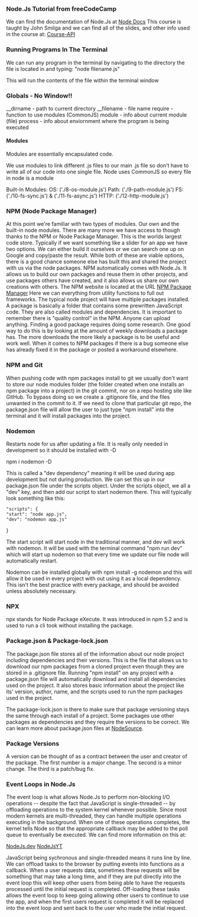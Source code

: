 ### Node.Js Tutorial from freeCodeCamp ###
We can find the documentation of Node.Js at [Node Docs]('nodejs.org/docs/latest/api')
This course is taught by John Smilga and we can find all of the slides, and other info used in the course at:
[Course-API]('course-api.com')

### Running Programs In The Terminal ###
We can run any program in the terminal by navigating to the directory the file is located in and typing:
    "node filename.js"

This will run the contents of the file within the terminal window

### Globals - No Window!! ###

__dirname   - path to current directory
__filename  - file name
require     - function to use modules (CommonJS)
module      - info about current module (file)
process     - info about enviornment where the program is being executed

#### Modules ###

Modules are essentially encapsulated code.

We use modules to link different .js files to our main .js file so don't have to write all of our code into one single file.
Node uses CommonJS so every file in node is a module

Built-In Modules:
    OS: ('./8-os-module.js')
    Path: ('./9-path-module.js')
    FS: ('./10-fs-sync.js') & ('./11-fs-async.js')
    HTTP: ('./12-http-module.js')

### NPM (Node Package Manager) ###

At this point we're familiar with two types of modules. Our own and the built-in node modules. There are many more we have access
to though thanks to the NPM or Node Package Manager. This is the worlds largest code store. Typically if we want something like a 
slider for an app we have two options. We can either build it ourselves or we can search one up on Google and copy/paste the result.
While both of these are viable options, there is a good chance someone else has built this and shared the project with us via the 
node packages. NPM automatically comes with Node.Js. It allows us to build our own packages and reuse them in other projects, and 
use packages others have created, and it also allows us share our own creations with others. The NPM website is located at the URL
    [NPM Package Manager]('npmjs.com') 
Here we can everything from utility functions to full out frameworks. The typical node project will have multiple packages installed.
A package is basically a folder that contains some prewritten JavaScript code. They are also called modules and dependencies. It is 
important to remember there is "quality control" in the NPM. Anyone can upload anything. Finding a good package requires doing some 
research. One good way to do this is by looking at the amount of weekly downloads a package has. The more downloads the more likely
a package is to be useful and work well. When it comes to NPM packages if there is a bug someone else has already fixed it in the 
package or posted a workaround elsewhere.

### NPM and Git ###

When pushing code with npm packages install to git we usually don't want to store our node modules folder (the folder created when one
installs an npm package into a project) in the git commit, nor on a repo hosting site like GitHub. To bypass doing so we create a .gitignore
file, and the files unwanted in the commit to it. If we need to clone that particular git repo, the package.json file will allow the
user to just type "npm install" into the terminal and it will install packages into the project.

### Nodemon ###

Restarts node for us after updating a file. It is really only needed in development so it should be installed with -D

npm i nodemon -D

This is called a "dev dependency" meaning it will be used during app development but not during production. We can set this up in our
package.json file under the scripts object. Under the scripts object, we all a "dev" key, and then add our script to start nodemon there.
This will typically look something like this:

    "scripts": {
    "start": "node app.js",
    "dev": "nodemon app.js"
  }

The start script will start node in the traditional manner, and dev will work with nodemon. It will be used with the terminal command
"npm run dev" which will start up nodemon so that every time we update our file node will automatically restart. 

Nodemon can be installed globally with npm install -g nodemon and this will allow it be used in every project with out using it as a 
local dependency. This isn't the best practice with every package, and should be avoided unless absolutely necessary.

### NPX ###

npx stands for Node Package eXecute. It was introduced in npm 5.2 and is used to run a cli took without installing the package.

### Package.json & Package-lock.json ###

The package.json file stores all of the information about our node project including dependencies and their versions. This is the file
that allows us to download our npm packages from a cloned project even though they are stored in a .gitignore file. Running "npm install"
on any project with a package.json file will automatically download and install all dependencies used on the project. It also stores basic
information about the project like its' version, author, name, and the scripts used to run the npm packages used in the project.

The package-lock.json is there to make sure that package versioning stays the same through each install of a project. Some packages
use other packages as dependencies and they require the versions to be correct. We can learn more about package.json files at
[NodeSource]('https://nodesource.com/blog/the-basics-of-package-json/').

### Package Versions ###

A version can be thought of as a contract between the user and creator of the package. The first number is a major change. The second is a 
minor change. The third is a patch/bug fix.

### Event Loops in Node.Js ###

The event loop is what allows Node.Js to perform non-blocking I/O operations -- despite the fact that JavaScript is single-threaded -- by 
offloading operations to the system kernel whenever possible. Since most modern kernels are multi-threaded, they can handle multiple operations
executing in the background. When one of these operations completes, the kernel tells Node so that the appropriate callback may be added to the
poll queue to eventually be executed. We can find more information on this at:

[NodeJs.dev]('https://nodejs.org/en/learn/asynchronous-work/event-loop-timers-and-nexttick')
[NodeJsYT]('https://www.youtube.com/watch?v=PNa9OMajw9w&ab_channel=node.js')

JavaScript being sychronous and single-threaded means it runs line by line. We can offload tasks to the browser by putting events into functions 
as a callback. When a user requests data, sometimes these requests will be something that may take a long time, and if they are put directly into 
the event loop this will keep other users from being able to have the requests processed until the initial request is completed. Off-loading these 
tasks allows the event loop to keep going allowing other users to continue to use the app, and when the first users request is completed it will be 
replaced into the event loop and sent back to the user who made the initial request.